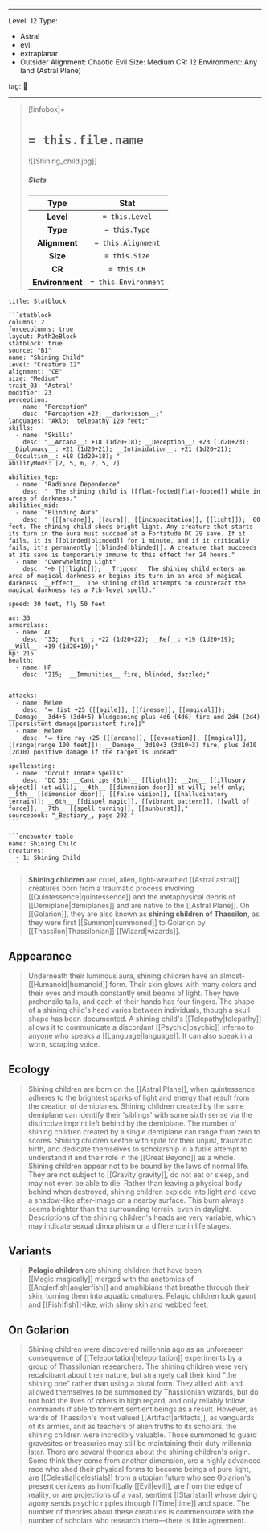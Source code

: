 
---


Level: 12
Type:
- Astral
- evil
- extraplanar
- Outsider
Alignment: Chaotic Evil
Size: Medium
CR: 12
Environment: Any land (Astral Plane)


tag: 👹

---

> [!infobox]+
> #  `= this.file.name`
> ![[Shining_child.jpg]]
> ##### Stats
> Type | Stat |
> :---:|:---:|
> **Level** | `= this.Level` |
> **Type** | `= this.Type` |
> **Alignment** | `= this.Alignment` |
> **Size** | `= this.Size` |
> **CR** | `= this.CR` |
> **Environment** | `= this.Environment` |




````ad-info
title: Statblock

```statblock
columns: 2
forcecolumns: true
layout: Path2eBlock
statblock: true
source: "B1"
name: "Shining Child"
level: "Creature 12"
alignment: "CE"
size: "Medium"
trait_03: "Astral"
modifier: 23
perception:
  - name: "Perception"
    desc: "Perception +23; __darkvision__;"
languages: "Aklo;  telepathy 120 feet;"
skills:
  - name: "Skills"
    desc: "__Arcana__: +18 (1d20+18); __Deception__: +23 (1d20+23); __Diplomacy__: +21 (1d20+21); __Intimidation__: +21 (1d20+21); __Occultism__: +18 (1d20+18); "
abilityMods: [2, 5, 6, 2, 5, 7]

abilities_top:
  - name: "Radiance Dependence"
    desc: "  The shining child is [[flat-footed|flat-footed]] while in areas of darkness."
abilities_mid:
  - name: "Blinding Aura"
    desc: " ([[arcane]], [[aura]], [[incapacitation]], [[light]]);  60 feet. The shining child sheds bright light. Any creature that starts its turn in the aura must succeed at a Fortitude DC 29 save. If it fails, it is [[blinded|blinded]] for 1 minute, and if it critically fails, it's permanently [[blinded|blinded]]. A creature that succeeds at its save is temporarily immune to this effect for 24 hours."
  - name: "Overwhelming Light"
    desc: "⬲ ([[light]]); __Trigger__ The shining child enters an area of magical darkness or begins its turn in an area of magical darkness. __Effect__  The shining child attempts to counteract the magical darkness (as a 7th-level spell)."

speed: 30 feet, fly 50 feet

ac: 33
armorclass:
  - name: AC
    desc: "33; __Fort__: +22 (1d20+22); __Ref__: +19 (1d20+19); __Will__: +19 (1d20+19);"
hp: 215
health:
  - name: HP
    desc: "215;  __Immunities__ fire, blinded, dazzled;"


attacks:
  - name: Melee
    desc: "⬻ fist +25 ([[agile]], [[finesse]], [[magical]]); __Damage__ 3d4+5 (3d4+5) bludgeoning plus 4d6 (4d6) fire and 2d4 (2d4) [[persistent damage|persistent fire]]"
  - name: Melee
    desc: "⬻ fire ray +25 ([[arcane]], [[evocation]], [[magical]], [[range|range 100 feet]]); __Damage__ 3d10+3 (3d10+3) fire, plus 2d10 (2d10) positive damage if the target is undead"

spellcasting:
  - name: "Occult Innate Spells"
    desc: "DC 33; __Cantrips (6th)__ [[light]]; __2nd__ [[illusory object]] (at will); __4th__ [[dimension door]] at will; self only; __5th__ [[dimension door]], [[false vision]], [[hallucinatory terrain]]; __6th__ [[dispel magic]], [[vibrant pattern]], [[wall of force]]; __7th__ [[spell turning]], [[sunburst]];"
sourcebook: "_Bestiary_, page 292."
```

```encounter-table
name: Shining Child
creatures:
  - 1: Shining Child
```

````



> **Shining children** are cruel, alien, light-wreathed [[Astral|astral]] creatures born from a traumatic process involving [[Quintessence|quintessence]] and the metaphysical debris of [[Demiplane|demiplanes]] and are native to the [[Astral Plane]]. On [[Golarion]], they are also known as **shining children of Thassilon**, as they were first [[Summon|summoned]] to Golarion by [[Thassilon|Thassilonian]] [[Wizard|wizards]].



## Appearance

> Underneath their luminous aura, shining children have an almost-[[Humanoid|humanoid]] form. Their skin glows with many colors and their eyes and mouth constantly emit beams of light. They have prehensile tails, and each of their hands has four fingers. The shape of a shining child's head varies between individuals, though a skull shape has been documented. A shining child's [[Telepathy|telepathy]] allows it to communicate a discordant [[Psychic|psychic]] inferno to anyone who speaks a [[Language|language]]. It can also speak in a worn, scraping voice.


## Ecology

> Shining children are born on the [[Astral Plane]], when quintessence adheres to the brightest sparks of light and energy that result from the creation of demiplanes. Shining children created by the same demiplane can identify their 'siblings' with some sixth sense via the distinctive imprint left behind by the demiplane. The number of shining children created by a single demiplane can range from zero to scores. Shining children seethe with spite for their unjust, traumatic birth, and dedicate themselves to scholarship in a futile attempt to understand it and their role in the [[Great Beyond]] as a whole.
> Shining children appear not to be bound by the laws of normal life. They are not subject to [[Gravity|gravity]], do not eat or sleep, and may not even be able to die. Rather than leaving a physical body behind when destroyed, shining children explode into light and leave a shadow-like after-image on a nearby surface. This burn always seems brighter than the surrounding terrain, even in daylight. Descriptions of the shining children's heads are very variable, which may indicate sexual dimorphism or a difference in life stages.


## Variants

> **Pelagic children** are shining children that have been [[Magic|magically]] merged with the anatomies of [[Anglerfish|anglerfish]] and amphibians that breathe through their skin, turning them into aquatic creatures. Pelagic children look gaunt and [[Fish|fish]]-like, with slimy skin and webbed feet.


## On Golarion

> Shining children were discovered millennia ago as an unforeseen consequence of [[Teleportation|teleportation]] experiments by a group of Thassilonian researchers. The shining children were very recalcitrant about their nature, but strangely call their kind "the shining one" rather than using a plural form. They allied with and allowed themselves to be summoned by Thassilonian wizards, but do not hold the lives of others in high regard, and only reliably follow commands if able to torment sentient beings as a result. However, as wards of Thassilon's most valued [[Artifact|artifacts]], as vanguards of its armies, and as teachers of alien truths to its scholars, the shining children were incredibly valuable. Those summoned to guard gravesites or treasuries may still be maintaining their duty millennia later.
> There are several theories about the shining children's origin. Some think they come from another dimension, are a highly advanced race who shed their physical forms to become beings of pure light, are [[Celestial|celestials]] from a utopian future who see Golarion's present denizens as horrifically [[Evil|evil]], are from the edge of reality, or are projections of a vast, sentient [[Star|star]] whose dying agony sends psychic ripples through [[Time|time]] and space. The number of theories about these creatures is commensurate with the number of scholars who research them—there is little agreement.









